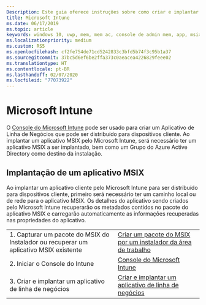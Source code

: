 ```yaml
---
Description: Este guia oferece instruções sobre como criar e implantar um aplicativo MSIX com o Microsoft Intune.
title: Microsoft Intune
ms.date: 06/17/2019
ms.topic: article
keywords: windows 10, uwp, mem, mem ac, console de admin mem, app, msix
ms.localizationpriority: medium
ms.custom: RS5
ms.openlocfilehash: cf2fe754de71cd5242833c3bfd5b74f3c95b1a37
ms.sourcegitcommit: 37bc5d6ef6be2ffa373c0aeacea4226829feee02
ms.translationtype: HT
ms.contentlocale: pt-BR
ms.lasthandoff: 02/07/2020
ms.locfileid: "77073922"
---
```

# <a name="microsoft-intune"></a>Microsoft Intune
O [Console do Microsoft Intune](https://portal.azure.com/#blade/Microsoft_Intune_DeviceSettings/ExtensionLandingBlade/overview) pode ser usado para criar um Aplicativo de Linha de Negócios que pode ser distribuído para dispositivos cliente. Ao implantar um aplicativo MSIX pelo Microsoft Intune, será necessário ter um aplicativo MSIX a ser implantado, bem como um Grupo do Azure Active Directory como destino da instalação.

## <a name="deploying-an-msix-app"></a>Implantação de um aplicativo MSIX
Ao implantar um aplicativo cliente pelo Microsoft Intune para ser distribuído para dispositivos cliente, primeiro será necessário ter um caminho local ou de rede para o aplicativo MSIX. Os detalhes do aplicativo sendo criados pelo Microsoft Intune recuperarão os metadados contidos no pacote do aplicativo MSIX e carregarão automaticamente as informações recuperadas nas propriedades do aplicativo.

|||
|-----|------|
| 1. Capturar um pacote do MSIX do Instalador ou recuperar um aplicativo MSIX existente | [Criar um pacote do MSIX por um instalador da área de trabalho](../packaging-tool/create-app-package.md) |
| 2. Iniciar o Console do Intune | [Console do Microsoft Intune](https://portal.azure.com/#blade/Microsoft_Intune_DeviceSettings/ExtensionLandingBlade/overview) |
| 3. Criar e implantar um aplicativo de linha de negócios | [Criar e implantar um aplicativo de linha de negócios](https://docs.microsoft.com/intune/apps/lob-apps-windows) |
